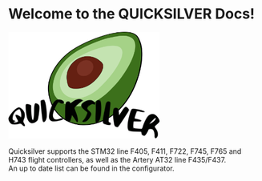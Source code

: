 # Welcome to the QUICKSILVER Docs!

<img src="/assets/img/Logo_Sticker.svg" width=60%>

Quicksilver supports the STM32 line F405, F411, F722, F745, F765 and H743 flight controllers, as well as the Artery AT32 line F435/F437.  
An up to date list can be found in the configurator.
